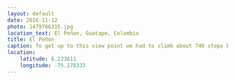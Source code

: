 ```yaml
---
layout: default
date: 2016-11-12
photo: 1479766315.jpg
location_text: El Peñon, Guatape, Colombia
title: El Peñon
caption: To get up to this view point we had to climb about 740 steps built on a massive rock. Once at the top, it started to rain like crazy. Nonetheless we stayed there, took our shower but enjoyed taking pictures without tourists on them! Except for that very one chinese girl :D
location:
    latitude: 6.223611
    longitude: -75.178333
---
```


